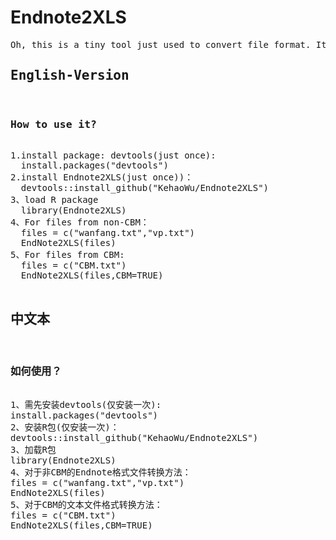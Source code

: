 # Endnote2XLS
<pre>
Oh, this is a tiny tool just used to convert file format. It is so easy. Welcome to make it perfect.
<h2>English-Version</h2>
<h3>How to use it?</h3>
1.install package: devtools(just once):  
  install.packages("devtools")
2.install Endnote2XLS(just once))：
  devtools::install_github("KehaoWu/Endnote2XLS")
3、load R package
  library(Endnote2XLS)
4、For files from non-CBM：
  files = c("wanfang.txt","vp.txt")
  EndNote2XLS(files)
5、For files from CBM:
  files = c("CBM.txt")
  EndNote2XLS(files,CBM=TRUE)

<h2>中文本</h2>
<h3>如何使用？</h3>
1、需先安装devtools(仅安装一次):  
install.packages("devtools")
2、安装R包(仅安装一次)：
devtools::install_github("KehaoWu/Endnote2XLS")
3、加载R包
library(Endnote2XLS)
4、对于非CBM的Endnote格式文件转换方法：
files = c("wanfang.txt","vp.txt")
EndNote2XLS(files)
5、对于CBM的文本文件格式转换方法：
files = c("CBM.txt")
EndNote2XLS(files,CBM=TRUE)
</pre>